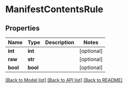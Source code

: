 # ManifestContentsRule

## Properties
Name | Type | Description | Notes
------------ | ------------- | ------------- | -------------
**int** | **int** |  | [optional] 
**raw** | **str** |  | [optional] 
**bool** | **bool** |  | [optional] 

[[Back to Model list]](../README.md#documentation-for-models) [[Back to API list]](../README.md#documentation-for-api-endpoints) [[Back to README]](../README.md)


